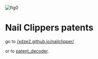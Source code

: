 
![fig0](nailclipper/static/figures_extracted/US1836557-fig0.png)


# Nail Clippers patents

go to [/xdze2.github.io/nailclipper/](https:///xdze2.github.io/nailclipper/)

or to [patent_decoder](https://github.com/xdze2/patent_decoder).
